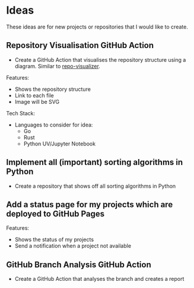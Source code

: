 # Ideas

These ideas are for new projects or repositories that I would like to create.

## Repository Visualisation GitHub Action

- Create a GitHub Action that visualises the repository structure using a diagram. Similar to [repo-visualizer](https://github.com/githubocto/repo-visualizer).

Features:

- Shows the repository structure
- Link to each file
- Image will be SVG

Tech Stack:

- Languages to consider for idea:
  - Go
  - Rust
  - Python UV/Jupyter Notebook

## Implement all (important) sorting algorithms in Python

- Create a repository that shows off all sorting algorithms in Python

## Add a status page for my projects which are deployed to GitHub Pages

Features:

- Shows the status of my projects
- Send a notification when a project not available

## GitHub Branch Analysis GitHub Action

- Create a GitHub Action that analyses the branch and creates a report
